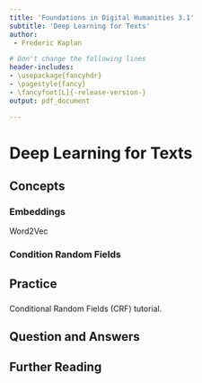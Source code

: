 ```yaml
---
title: 'Foundations in Digital Humanities 3.1'
subtitle: 'Deep Learning for Texts'
author:
 - Frederic Kaplan

# Don't change the following lines
header-includes:
- \usepackage{fancyhdr}
- \pagestyle{fancy}
- \fancyfoot[L]{-release-version-}
output: pdf_document

---
```


# Deep Learning for Texts

## Concepts

### Embeddings

Word2Vec

### Condition Random Fields



## Practice

### 

Conditional Random Fields (CRF) tutorial. 

## Question and Answers 



## Further Reading

